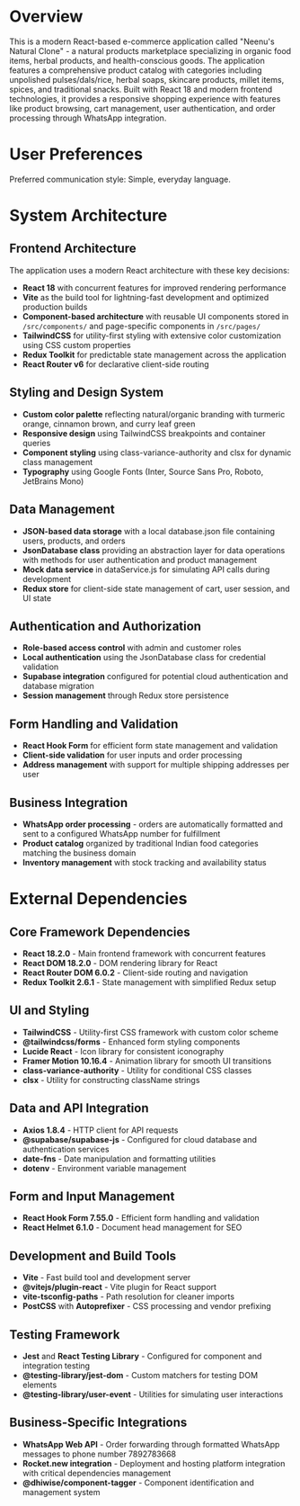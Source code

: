 # Overview

This is a modern React-based e-commerce application called "Neenu's Natural Clone" - a natural products marketplace specializing in organic food items, herbal products, and health-conscious goods. The application features a comprehensive product catalog with categories including unpolished pulses/dals/rice, herbal soaps, skincare products, millet items, spices, and traditional snacks. Built with React 18 and modern frontend technologies, it provides a responsive shopping experience with features like product browsing, cart management, user authentication, and order processing through WhatsApp integration.

# User Preferences

Preferred communication style: Simple, everyday language.

# System Architecture

## Frontend Architecture
The application uses a modern React architecture with these key decisions:
- **React 18** with concurrent features for improved rendering performance
- **Vite** as the build tool for lightning-fast development and optimized production builds
- **Component-based architecture** with reusable UI components stored in `/src/components/` and page-specific components in `/src/pages/`
- **TailwindCSS** for utility-first styling with extensive color customization using CSS custom properties
- **Redux Toolkit** for predictable state management across the application
- **React Router v6** for declarative client-side routing

## Styling and Design System
- **Custom color palette** reflecting natural/organic branding with turmeric orange, cinnamon brown, and curry leaf green
- **Responsive design** using TailwindCSS breakpoints and container queries
- **Component styling** using class-variance-authority and clsx for dynamic class management
- **Typography** using Google Fonts (Inter, Source Sans Pro, Roboto, JetBrains Mono)

## Data Management
- **JSON-based data storage** with a local database.json file containing users, products, and orders
- **JsonDatabase class** providing an abstraction layer for data operations with methods for user authentication and product management
- **Mock data service** in dataService.js for simulating API calls during development
- **Redux store** for client-side state management of cart, user session, and UI state

## Authentication and Authorization
- **Role-based access control** with admin and customer roles
- **Local authentication** using the JsonDatabase class for credential validation
- **Supabase integration** configured for potential cloud authentication and database migration
- **Session management** through Redux store persistence

## Form Handling and Validation
- **React Hook Form** for efficient form state management and validation
- **Client-side validation** for user inputs and order processing
- **Address management** with support for multiple shipping addresses per user

## Business Integration
- **WhatsApp order processing** - orders are automatically formatted and sent to a configured WhatsApp number for fulfillment
- **Product catalog** organized by traditional Indian food categories matching the business domain
- **Inventory management** with stock tracking and availability status

# External Dependencies

## Core Framework Dependencies
- **React 18.2.0** - Main frontend framework with concurrent features
- **React DOM 18.2.0** - DOM rendering library for React
- **React Router DOM 6.0.2** - Client-side routing and navigation
- **Redux Toolkit 2.6.1** - State management with simplified Redux setup

## UI and Styling
- **TailwindCSS** - Utility-first CSS framework with custom color scheme
- **@tailwindcss/forms** - Enhanced form styling components  
- **Lucide React** - Icon library for consistent iconography
- **Framer Motion 10.16.4** - Animation library for smooth UI transitions
- **class-variance-authority** - Utility for conditional CSS classes
- **clsx** - Utility for constructing className strings

## Data and API Integration
- **Axios 1.8.4** - HTTP client for API requests
- **@supabase/supabase-js** - Configured for cloud database and authentication services
- **date-fns** - Date manipulation and formatting utilities
- **dotenv** - Environment variable management

## Form and Input Management
- **React Hook Form 7.55.0** - Efficient form handling and validation
- **React Helmet 6.1.0** - Document head management for SEO

## Development and Build Tools
- **Vite** - Fast build tool and development server
- **@vitejs/plugin-react** - Vite plugin for React support
- **vite-tsconfig-paths** - Path resolution for cleaner imports
- **PostCSS** with **Autoprefixer** - CSS processing and vendor prefixing

## Testing Framework
- **Jest** and **React Testing Library** - Configured for component and integration testing
- **@testing-library/jest-dom** - Custom matchers for testing DOM elements
- **@testing-library/user-event** - Utilities for simulating user interactions

## Business-Specific Integrations
- **WhatsApp Web API** - Order forwarding through formatted WhatsApp messages to phone number 7892783668
- **Rocket.new integration** - Deployment and hosting platform integration with critical dependencies management
- **@dhiwise/component-tagger** - Component identification and management system